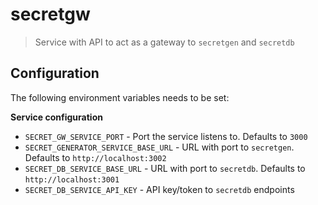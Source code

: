 # secretgw

> Service with API to act as a gateway to `secretgen` and `secretdb`

## Configuration

The following environment variables needs to be set:

**Service configuration**

* `SECRET_GW_SERVICE_PORT` - Port the service listens to. Defaults to `3000`
* `SECRET_GENERATOR_SERVICE_BASE_URL` - URL with port to `secretgen`. Defaults to `http://localhost:3002`
* `SECRET_DB_SERVICE_BASE_URL` - URL with port to `secretdb`. Defaults to `http://localhost:3001`
* `SECRET_DB_SERVICE_API_KEY` - API key/token to `secretdb` endpoints
